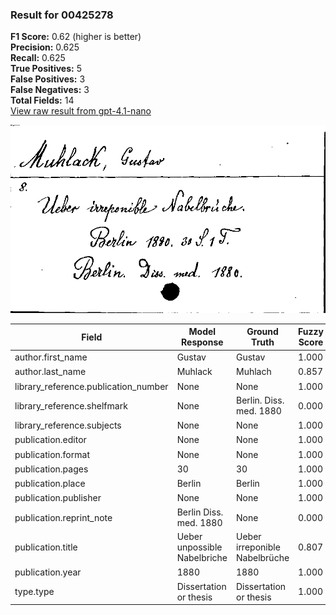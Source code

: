 ### Result for 00425278
**F1 Score:** 0.62 (higher is better)<br>**Precision:** 0.625<br>**Recall:** 0.625<br>**True Positives:** 5<br>**False Positives:** 3<br>**False Negatives:** 3<br>**Total Fields:** 14<br>[View raw result from gpt-4.1-nano](https://github.com/RISE-UNIBAS/humanities_data_benchmark/blob/main/results/2025-09-02/T0162/request_T0162_00425278.json)

<img src="https://github.com/RISE-UNIBAS/humanities_data_benchmark/blob/main/benchmarks/zettelkatalog/images/00425278.jpg?raw=true" alt="00425278" width="600px">

| Field | Model Response | Ground Truth | Fuzzy Score | Match |
|-------|----------------|--------------|-------------|-------|
| author.first_name | Gustav | Gustav | 1.000 | ✅ |
| author.last_name | Muhlack | Muhlach | 0.857 | ❌ |
| library_reference.publication_number | None | None | 1.000 | ✅ |
| library_reference.shelfmark | None | Berlin. Diss. med. 1880 | 0.000 | ❌ |
| library_reference.subjects | None | None | 1.000 | ✅ |
| publication.editor | None | None | 1.000 | ✅ |
| publication.format | None | None | 1.000 | ✅ |
| publication.pages | 30 | 30 | 1.000 | ✅ |
| publication.place | Berlin | Berlin | 1.000 | ✅ |
| publication.publisher | None | None | 1.000 | ✅ |
| publication.reprint_note | Berlin Diss. med. 1880 | None | 0.000 | ❌ |
| publication.title | Ueber unpossible Nabelbriche | Ueber irreponible Nabelbrüche | 0.807 | ❌ |
| publication.year | 1880 | 1880 | 1.000 | ✅ |
| type.type | Dissertation or thesis | Dissertation or thesis | 1.000 | ✅ |
